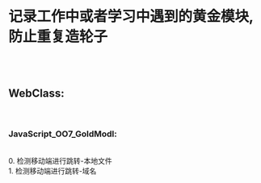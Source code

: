 
<h1>记录工作中或者学习中遇到的黄金模块,防止重复造轮子</h1>
<br />
<br />
<h2>WebClass:</h2><br />
	<h3>JavaScript_OO7_GoldModl:</h3> <br />
		0.	检测移动端进行跳转-本地文件 <br />
		1.	检测移动端进行跳转-域名 <br />
